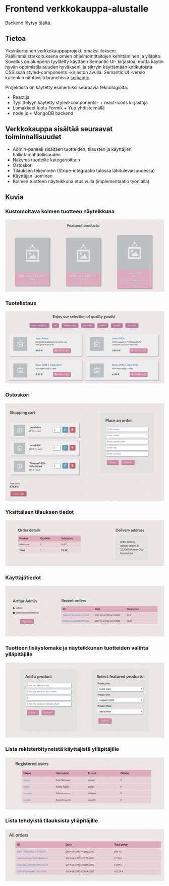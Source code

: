 # Frontend verkkokauppa-alustalle

Backend löytyy [täältä.](https://github.com/hirvoin/ecommerce-backend)

## Tietoa

Yksinkertainen verkkokauppaprojekti omaksi ilokseni. Päällimmäistarkoituksena omien ohjelmointitaitojen kehittäminen ja ylläpito. Sovellus on alunperin tyylitelty käyttäen Semantic UI- kirjastoa, mutta käytin hyvän oppimistilaisuuden hyväkseni, ja siirryin käyttämään kotikutoista CSS:ssää styled-components -kirjaston avulla. Semantic UI -versio kuitenkin nähtävillä branchissa [semantic](https://github.com/hirvoin/ecommerce-frontend/tree/semantic).

Projektissa on käytetty esimerkiksi seuraavia teknologioita:

- React.js
- Tyylittelyyn käytetty styled-components- + react-icons kirjastoja
- Lomakkeet luotu Formik + Yup yhdistelmällä
- node.js + MongoDB backend


## Verkkokauppa sisältää seuraavat toiminnallisuudet

- Admin-paneeli sisältäen tuotteiden, tilausten ja käyttäjien hallintamahdollisuuden
- Näkymä tuotteille kategorioittain
- Ostoskori
- Tilauksen tekeminen (Stripe-integraatio tulossa lähitulevaisuudessa)
- Käyttäjän luominen
- Kolmen tuotteen näyteikkuna etusivulla (implementaatio työn alla)

## Kuvia

### Kustomoitava kolmen tuotteen näyteikkuna
![Featured products](screenshots/featuredproducts.png)

### Tuotelistaus
![Productlist](screenshots/productlist.png)

### Ostoskori
![Shoppingcart](screenshots/shoppingcart.png)

### Yksittäisen tilauksen tiedot
![Orderdetails](screenshots/orderdetails.png)

### Käyttäjätiedot
![Accountdetails](screenshots/accountdetails.png)

### Tuotteen lisäyslomake ja näyteikkunan tuotteiden valinta ylläpitäjille
![Adminpanel1](screenshots/adminpanel1.png)

### Lista rekisteröityneistä käyttäjistä ylläpitäjille
![Adminpanel2](screenshots/adminpanel2.png)

### Lista tehdyistä tilauksista ylläpitäjille
![Adminpanel3](screenshots/adminpanel3.png)
